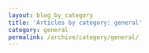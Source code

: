 ```yaml
---
layout: blog_by_category
title: 'Articles by category: general'
category: general
permalink: /archive/category/general/
---
```

